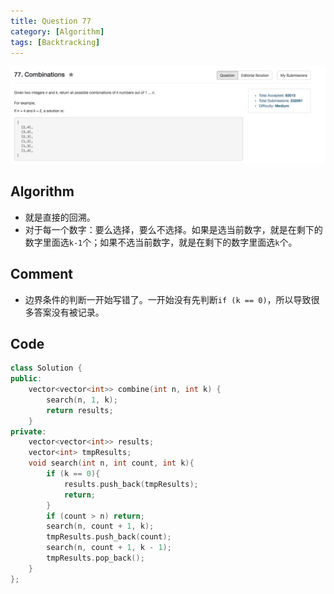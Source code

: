 ```yaml
---
title: Question 77
category: [Algorithm]
tags: [Backtracking]
---
```


![Description](../Assets/Figure/question77.png)

## Algorithm 

- 就是直接的回溯。
- 对于每一个数字：要么选择，要么不选择。如果是选当前数字，就是在剩下的数字里面选`k-1`个；如果不选当前数字，就是在剩下的数字里面选`k`个。

## Comment

- 边界条件的判断一开始写错了。一开始没有先判断`if (k == 0)`，所以导致很多答案没有被记录。

## Code


```C++
class Solution {
public:
    vector<vector<int>> combine(int n, int k) {
        search(n, 1, k);
        return results;
    }
private:
    vector<vector<int>> results;
    vector<int> tmpResults;
    void search(int n, int count, int k){
        if (k == 0){
            results.push_back(tmpResults);
            return;
        }
        if (count > n) return;
        search(n, count + 1, k);
        tmpResults.push_back(count);
        search(n, count + 1, k - 1);
        tmpResults.pop_back();
    }
};
```
